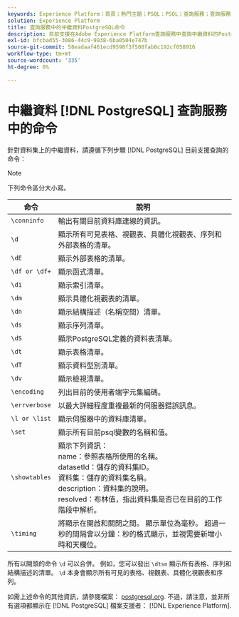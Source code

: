 ```yaml
---
keywords: Experience Platform；首頁；熱門主題；PSQL；PSQL；查詢服務；查詢服務；中繼資料；命令；中繼資料命令；
solution: Experience Platform
title: 查詢服務中的中繼資料PostgreSQL命令
description: 目前支援在Adobe Experience Platform查詢服務中查詢中繼資料的PostgreSQL命令清單。
exl-id: bfcbad55-3086-44c9-9938-6ba0504e747b
source-git-commit: 58eadaaf461ecd9598f3f508fab0c192cf058916
workflow-type: tm+mt
source-wordcount: '335'
ht-degree: 0%

---
```


# 中繼資料 [!DNL PostgreSQL] 查詢服務中的命令

針對資料集上的中繼資料，請遵循下列步驟 [!DNL PostgreSQL] 目前支援查詢的命令：

>[!NOTE]
>
>下列命令區分大小寫。

| 命令 | 說明 |
|------- | ------------|
| `\conninfo` | 輸出有關目前資料庫連線的資訊。 |
| `\d` | 顯示所有可見表格、視觀表、具體化視觀表、序列和外部表格的清單。 |
| `\dE` | 顯示外部表格的清單。 |
| `\df or \df+` | 顯示函式清單。 |
| `\di` | 顯示索引清單。 |
| `\dm` | 顯示具體化視觀表的清單。 |
| `\dn` | 顯示結構描述（名稱空間）清單。 |
| `\ds` | 顯示序列清單。 |
| `\dS` | 顯示PostgreSQL定義的資料表清單。 |
| `\dt` | 顯示表格清單。 |
| `\dT` | 顯示資料型別清單。 |
| `\dv` | 顯示檢視清單。 |
| `\encoding` | 列出目前的使用者端字元集編碼。 |
| `\errverbose` | 以最大詳細程度重複最新的伺服器錯誤訊息。 |
| `\l or \list` | 顯示伺服器中的資料庫清單。 |
| `\set` | 顯示所有目前psql變數的名稱和值。 |
| `\showtables` | 顯示下列資訊： <br>name：參照表格所使用的名稱。<br>datasetId：儲存的資料集ID。<br>資料集：儲存的資料集名稱。<br>description：資料集的說明。<br>resolved：布林值，指出資料集是否已在目前的工作階段中解析。 |
| `\timing` | 將顯示在開啟和關閉之間。 顯示單位為毫秒。 超過一秒的間隔會以分鐘：秒的格式顯示，並視需要新增小時和天欄位。 |

所有以開頭的命令 `\d` 可以合併。 例如，您可以發出 `\dtsn` 顯示所有表格、序列和結構描述的清單。 `\d` 本身會顯示所有可見的表格、視觀表、具體化視觀表和序列。

如需上述命令的其他資訊，請參閱檔案： [postgresql.org](https://www.postgresql.org/docs/10/app-psql.html). 不過，請注意，並非所有選項都顯示在 [!DNL PostgreSQL] 檔案支援者： [!DNL Experience Platform].
